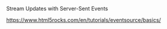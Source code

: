 


Stream Updates with Server-Sent Events

https://www.html5rocks.com/en/tutorials/eventsource/basics/


